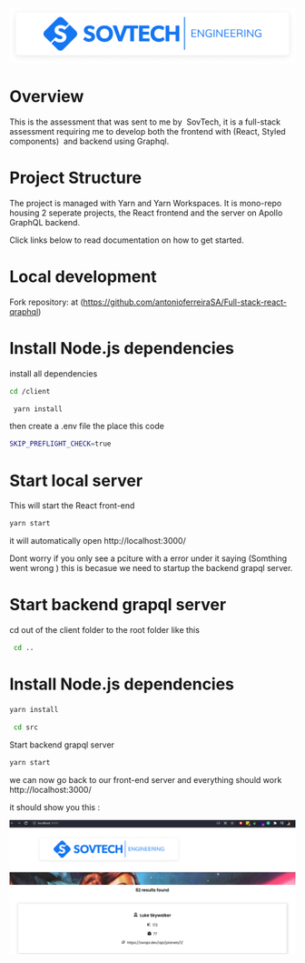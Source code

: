 ![logo](./logo.png)

# Overview

This is the assessment that was sent to me by  SovTech, it is a full-stack assessment requiring me to develop both the frontend with (React, Styled components)  and backend using Graphql.

# Project Structure

The project is managed with Yarn and Yarn Workspaces. It is mono-repo housing 2 seperate projects, the React frontend and the server on Apollo GraphQL backend.

Click links below to read documentation on how to get started.

# Local development

Fork repository: at (https://github.com/antonioferreiraSA/Full-stack-react-qraphql)

# Install Node.js dependencies

install all dependencies

```bash
cd /client
```

```bash
 yarn install
```

then create a .env file the place this code

```bash
SKIP_PREFLIGHT_CHECK=true
```

# Start local server

This will start the React front-end

```bash
yarn start
```

it will automatically open http://localhost:3000/

Dont worry if you only see a pciture with a error under it saying (Somthing went wrong ) this is becasue we need to startup the backend grapql server.

# Start backend grapql server

cd out of the client folder to the root folder like this

```bash
 cd ..
```

# Install Node.js dependencies

```bash
yarn install
```

```bash
 cd src
```

Start backend grapql server

```bash
yarn start
```

we can now go back to our front-end  server and everything should work  http://localhost:3000/

it should show you  this :

![logo](10.png)
